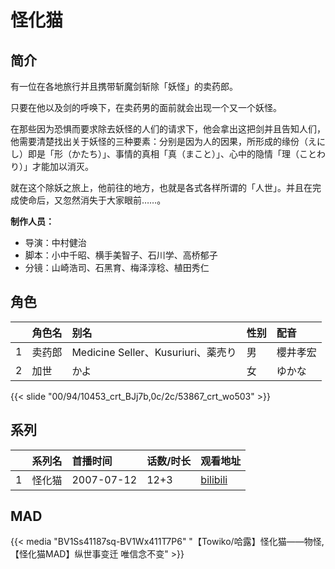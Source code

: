 # 怪化猫


## 简介

有一位在各地旅行并且携带斩魔剑斩除「妖怪」的卖药郎。

只要在他以及剑的呼唤下，在卖药男的面前就会出现一个又一个妖怪。

在那些因为恐惧而要求除去妖怪的人们的请求下，他会拿出这把剑并且告知人们，他需要清楚找出关于妖怪的三种要素：分别是因为人的因果，所形成的缘份（えにし）即是「形（かたち）」、事情的真相「真（まこと）」、心中的隐情「理（ことわり）」才能加以消灭。

就在这个除妖之旅上，他前往的地方，也就是各式各样所谓的「人世」。并且在完成使命后，又忽然消失于大家眼前……。

**制作人员：**
- 导演：中村健治
- 脚本：小中千昭、横手美智子、石川学、高桥郁子
- 分镜：山崎浩司、石黑育、梅泽淳稔、植田秀仁

## 角色

|     |   角色名   |   别名  | 性别 |  配音  |
|:--- |:------  |:----      |:---  |:--   |
| 1 | 卖药郎 | Medicine Seller、Kusuriuri、薬売り | 男 | 櫻井孝宏 |
| 2 | 加世 | かよ | 女 | ゆかな |

{{< slide "00/94/10453_crt_BJj7b,0c/2c/53867_crt_wo503" >}}

## 系列

|     |   系列名   |   首播时间  | 话数/时长  | 观看地址 |
|:---  |:------    |:----      |:---       |:---  |
| 1 | 怪化猫 | 2007-07-12 | 12+3 | [bilibili](https://www.bilibili.com/video/BV1is411D7XZ)  |


## MAD

{{< media  "BV1Ss41187sq-BV1Wx411T7P6" 
"【Towiko/哈露】怪化猫——物怪,【怪化猫MAD】纵世事变迁 唯信念不变"  >}}
